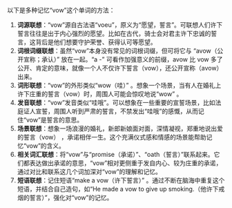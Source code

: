 以下是多种记忆“vow”这个单词的方法：
1. **词源联想**：“vow”源自古法语“voeu”，原义为“愿望，誓言”。可联想人们许下誓言往往是出于内心强烈的愿望。比如在古代，骑士会对君主许下忠诚的誓言，这背后是他们想要守护荣誉、获得认可等愿望。 
2. **词根词缀联想**：虽然“vow”本身没有常见的词根词缀，但可将它与 “avow（公开宣称；承认）” 放在一起。“a -” 可看作加强意义的前缀，avow 比 vow 多了公开、肯定的意味，就像一个人不仅许下誓言（vow），还公开宣称（avow）出来。 
3. **词形联想**：“vow”的外形类似“wow（哇）” 。想象一个场景，当有人在婚礼上许下庄重的誓言（vow）时，周围人可能会惊叹地说“wow” 。 
4. **发音联想**：“vow”发音类似“哇哦”。可以想象在一些重要的宣誓场景，比如法庭证人宣誓，周围人听到严肃的誓言，不禁发出“哇哦”的感慨，从而记住“vow”是誓言的意思。 
5. **场景联想**：想象一场浪漫的婚礼，新郎新娘面对面，深情凝视，郑重地说出爱的誓言（vow） ，承诺相伴一生。这个充满仪式感和情感的场景能帮助记忆“vow”的含义。 
6. **相关词汇联想**：将“vow”与“promise（承诺）”、“oath（誓言）”联系起来。它们都表达做出承诺的意思，“vow”相对更侧重于发自内心、较为庄重的承诺，通过对比和联系这几个词加深对“vow”的理解和记忆。 
7. **短语联想**：记住短语“make a vow（许下誓言）” 。通过不断在脑海中重复这个短语，并结合自己造句，如“He made a vow to give up smoking.（他许下戒烟的誓言）”，强化对“vow”的记忆。 